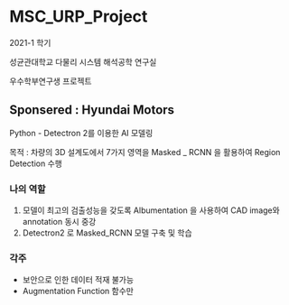 # MSC_URP_Project
2021-1 학기 

성균관대학교 다물리 시스템 해석공학 연구실

우수학부연구생 프로젝트

## Sponsered : Hyundai Motors

Python - Detectron 2를 이용한 AI 모델링

목적 : 차량의 3D 설계도에서 7가지 영역을 Masked _ RCNN 을 활용하여 Region Detection 수행

### 나의 역할 

1. 모델이 최고의 검출성능을 갖도록 Albumentation 을 사용하여 CAD image와 annotation 동시 중강
2. Detectron2 로 Masked_RCNN 모델 구축 및 학습


### 각주

* 보안으로 인한 데이터 적재 불가능
* Augmentation Function 함수만 
